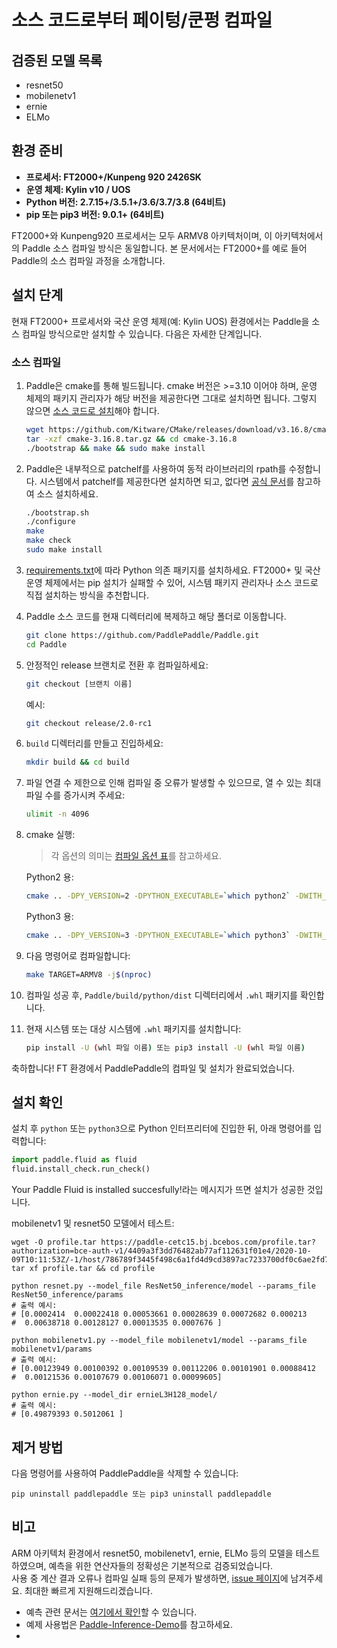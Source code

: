 # **소스 코드로부터 페이텅/쿤펑 컴파일**

## 검증된 모델 목록

- resnet50  
- mobilenetv1  
- ernie  
- ELMo  

## 환경 준비

* **프로세서: FT2000+/Kunpeng 920 2426SK**
* **운영 체제: Kylin v10 / UOS**
* **Python 버전: 2.7.15+/3.5.1+/3.6/3.7/3.8 (64비트)**
* **pip 또는 pip3 버전: 9.0.1+ (64비트)**

FT2000+와 Kunpeng920 프로세서는 모두 ARMV8 아키텍처이며, 이 아키텍처에서의 Paddle 소스 컴파일 방식은 동일합니다. 본 문서에서는 FT2000+를 예로 들어 Paddle의 소스 컴파일 과정을 소개합니다.

## 설치 단계

현재 FT2000+ 프로세서와 국산 운영 체제(예: Kylin UOS) 환경에서는 Paddle을 소스 컴파일 방식으로만 설치할 수 있습니다. 다음은 자세한 단계입니다.

### **소스 컴파일**

1. Paddle은 cmake를 통해 빌드됩니다. cmake 버전은 >=3.10 이어야 하며, 운영 체제의 패키지 관리자가 해당 버전을 제공한다면 그대로 설치하면 됩니다. 그렇지 않으면 [소스 코드로 설치](https://github.com/Kitware/CMake)해야 합니다.

    ```bash
    wget https://github.com/Kitware/CMake/releases/download/v3.16.8/cmake-3.16.8.tar.gz
    tar -xzf cmake-3.16.8.tar.gz && cd cmake-3.16.8
    ./bootstrap && make && sudo make install
    ```

2. Paddle은 내부적으로 patchelf를 사용하여 동적 라이브러리의 rpath를 수정합니다. 시스템에서 patchelf를 제공한다면 설치하면 되고, 없다면 [공식 문서](https://github.com/NixOS/patchelf)를 참고하여 소스 설치하세요.

    ```bash
    ./bootstrap.sh
    ./configure
    make
    make check
    sudo make install
    ```

3. [requirements.txt](https://github.com/PaddlePaddle/Paddle/blob/develop/python/requirements.txt)에 따라 Python 의존 패키지를 설치하세요. FT2000+ 및 국산 운영 체제에서는 pip 설치가 실패할 수 있어, 시스템 패키지 관리자나 소스 코드로 직접 설치하는 방식을 추천합니다.

4. Paddle 소스 코드를 현재 디렉터리에 복제하고 해당 폴더로 이동합니다.

    ```bash
    git clone https://github.com/PaddlePaddle/Paddle.git
    cd Paddle
    ```

5. 안정적인 release 브랜치로 전환 후 컴파일하세요:

    ```bash
    git checkout [브랜치 이름]
    ```

    예시:

    ```bash
    git checkout release/2.0-rc1
    ```

6. `build` 디렉터리를 만들고 진입하세요:

    ```bash
    mkdir build && cd build
    ```

7. 파일 연결 수 제한으로 인해 컴파일 중 오류가 발생할 수 있으므로, 열 수 있는 최대 파일 수를 증가시켜 주세요:

    ```bash
    ulimit -n 4096
    ```

8. cmake 실행:

    > 각 옵션의 의미는 [컴파일 옵션 표](https://www.paddlepaddle.org.cn/documentation/docs/zh/develop/install/Tables.html#Compile)를 참고하세요.

    Python2 용:

    ```bash
    cmake .. -DPY_VERSION=2 -DPYTHON_EXECUTABLE=`which python2` -DWITH_ARM=ON -DWITH_TESTING=OFF -DCMAKE_BUILD_TYPE=Release -DON_INFER=ON -DWITH_XBYAK=OFF
    ```

    Python3 용:

    ```bash
    cmake .. -DPY_VERSION=3 -DPYTHON_EXECUTABLE=`which python3` -DWITH_ARM=ON -DWITH_TESTING=OFF -DCMAKE_BUILD_TYPE=Release -DON_INFER=ON -DWITH_XBYAK=OFF
    ```

9. 다음 명령어로 컴파일합니다:

    ```bash
    make TARGET=ARMV8 -j$(nproc)
    ```

10. 컴파일 성공 후, `Paddle/build/python/dist` 디렉터리에서 `.whl` 패키지를 확인합니다.

11. 현재 시스템 또는 대상 시스템에 `.whl` 패키지를 설치합니다:

    ```bash
    pip install -U (whl 파일 이름) 또는 pip3 install -U (whl 파일 이름)
    ```

축하합니다! FT 환경에서 PaddlePaddle의 컴파일 및 설치가 완료되었습니다.

## **설치 확인**

설치 후 `python` 또는 `python3`으로 Python 인터프리터에 진입한 뒤, 아래 명령어를 입력합니다:

```python
import paddle.fluid as fluid
fluid.install_check.run_check()
```
Your Paddle Fluid is installed succesfully!라는 메시지가 뜨면 설치가 성공한 것입니다.

mobilenetv1 및 resnet50 모델에서 테스트:
```
wget -O profile.tar https://paddle-cetc15.bj.bcebos.com/profile.tar?authorization=bce-auth-v1/4409a3f3dd76482ab77af112631f01e4/2020-10-09T10:11:53Z/-1/host/786789f3445f498c6a1fd4d9cd3897ac7233700df0c6ae2fd78079eba89bf3fb
tar xf profile.tar && cd profile

python resnet.py --model_file ResNet50_inference/model --params_file ResNet50_inference/params
# 출력 예시:
# [0.0002414  0.00022418 0.00053661 0.00028639 0.00072682 0.000213
#  0.00638718 0.00128127 0.00013535 0.0007676 ]

python mobilenetv1.py --model_file mobilenetv1/model --params_file mobilenetv1/params
# 출력 예시:
# [0.00123949 0.00100392 0.00109539 0.00112206 0.00101901 0.00088412
#  0.00121536 0.00107679 0.00106071 0.00099605]

python ernie.py --model_dir ernieL3H128_model/
# 출력 예시:
# [0.49879393 0.5012061 ]
```
## **제거 방법**

다음 명령어를 사용하여 PaddlePaddle을 삭제할 수 있습니다:
```
pip uninstall paddlepaddle 또는 pip3 uninstall paddlepaddle
```
## **비고**

ARM 아키텍처 환경에서 resnet50, mobilenetv1, ernie, ELMo 등의 모델을 테스트하였으며, 예측을 위한 연산자들의 정확성은 기본적으로 검증되었습니다.  
사용 중 계산 결과 오류나 컴파일 실패 등의 문제가 발생하면, [issue 페이지](https://github.com/PaddlePaddle/Paddle/issues)에 남겨주세요. 최대한 빠르게 지원해드리겠습니다.

- 예측 관련 문서는 [여기에서 확인](https://www.paddlepaddle.org.cn/documentation/docs/zh/develop/guides/05_inference_deployment/inference/native_infer.html)할 수 있습니다.  
- 예제 사용법은 [Paddle-Inference-Demo](https://github.com/PaddlePaddle/Paddle-Inference-Demo)를 참고하세요.
- 
